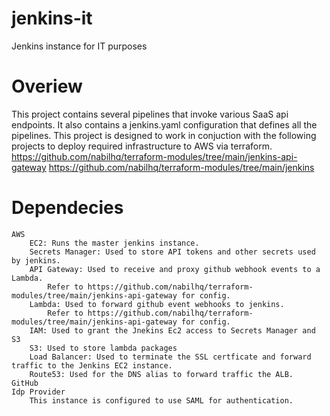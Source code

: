 # jenkins-it
Jenkins instance for IT purposes

# Overiew
This project contains several pipelines that invoke various SaaS api endpoints. It also contains a jenkins.yaml configuration that defines all the pipelines. 
This project is designed to work in conjuction with the following projects to deploy required infrastructure to AWS via terraform.
    https://github.com/nabilhq/terraform-modules/tree/main/jenkins-api-gateway
    https://github.com/nabilhq/terraform-modules/tree/main/jenkins

# Dependecies
    AWS
        EC2: Runs the master jenkins instance.
        Secrets Manager: Used to store API tokens and other secrets used by jenkins.
        API Gateway: Used to receive and proxy github webhook events to a Lambda. 
            Refer to https://github.com/nabilhq/terraform-modules/tree/main/jenkins-api-gateway for config.
        Lambda: Used to forward github event webhooks to jenkins. 
            Refer to https://github.com/nabilhq/terraform-modules/tree/main/jenkins-api-gateway for config.
        IAM: Used to grant the Jnekins Ec2 access to Secrets Manager and S3
        S3: Used to store lambda packages
        Load Balancer: Used to terminate the SSL certficate and forward traffic to the Jenkins EC2 instance.
        Route53: Used for the DNS alias to forward traffic the ALB.
    GitHub
    Idp Provider
        This instance is configured to use SAML for authentication.
